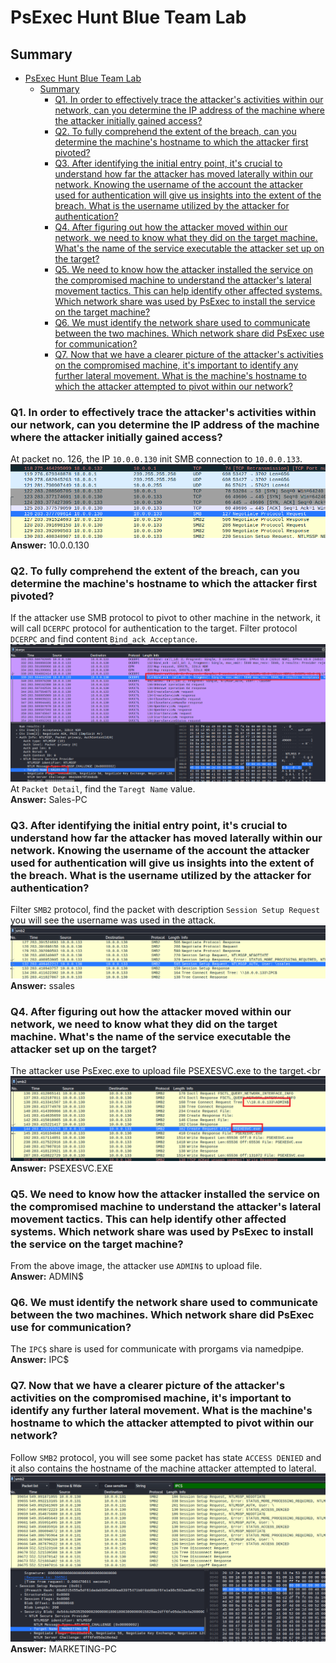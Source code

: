 # PsExec Hunt Blue Team Lab

## Summary
- [PsExec Hunt Blue Team Lab](#psexec-hunt-blue-team-lab)
  - [Summary](#summary)
    - [Q1. In order to effectively trace the attacker's activities within our network, can you determine the IP address of the machine where the attacker initially gained access?](#q1-in-order-to-effectively-trace-the-attackers-activities-within-our-network-can-you-determine-the-ip-address-of-the-machine-where-the-attacker-initially-gained-access)
    - [Q2. To fully comprehend the extent of the breach, can you determine the machine's hostname to which the attacker first pivoted?](#q2-to-fully-comprehend-the-extent-of-the-breach-can-you-determine-the-machines-hostname-to-which-the-attacker-first-pivoted)
    - [Q3. After identifying the initial entry point, it's crucial to understand how far the attacker has moved laterally within our network. Knowing the username of the account the attacker used for authentication will give us insights into the extent of the breach. What is the username utilized by the attacker for authentication?](#q3-after-identifying-the-initial-entry-point-its-crucial-to-understand-how-far-the-attacker-has-moved-laterally-within-our-network-knowing-the-username-of-the-account-the-attacker-used-for-authentication-will-give-us-insights-into-the-extent-of-the-breach-what-is-the-username-utilized-by-the-attacker-for-authentication)
    - [Q4. After figuring out how the attacker moved within our network, we need to know what they did on the target machine. What's the name of the service executable the attacker set up on the target?](#q4-after-figuring-out-how-the-attacker-moved-within-our-network-we-need-to-know-what-they-did-on-the-target-machine-whats-the-name-of-the-service-executable-the-attacker-set-up-on-the-target)
    - [Q5. We need to know how the attacker installed the service on the compromised machine to understand the attacker's lateral movement tactics. This can help identify other affected systems. Which network share was used by PsExec to install the service on the target machine?](#q5-we-need-to-know-how-the-attacker-installed-the-service-on-the-compromised-machine-to-understand-the-attackers-lateral-movement-tactics-this-can-help-identify-other-affected-systems-which-network-share-was-used-by-psexec-to-install-the-service-on-the-target-machine)
    - [Q6. We must identify the network share used to communicate between the two machines. Which network share did PsExec use for communication?](#q6-we-must-identify-the-network-share-used-to-communicate-between-the-two-machines-which-network-share-did-psexec-use-for-communication)
    - [Q7. Now that we have a clearer picture of the attacker's activities on the compromised machine, it's important to identify any further lateral movement. What is the machine's hostname to which the attacker attempted to pivot within our network?](#q7-now-that-we-have-a-clearer-picture-of-the-attackers-activities-on-the-compromised-machine-its-important-to-identify-any-further-lateral-movement-what-is-the-machines-hostname-to-which-the-attacker-attempted-to-pivot-within-our-network)

### Q1. In order to effectively trace the attacker's activities within our network, can you determine the IP address of the machine where the attacker initially gained access?
At packet no. 126, the IP `10.0.0.130` init SMB connection to `10.0.0.133`.<br>
![](images/1.png)<br>
**Answer:** 10.0.0.130

### Q2. To fully comprehend the extent of the breach, can you determine the machine's hostname to which the attacker first pivoted?
If the attacker use SMB protocol to pivot to other machine in the network, it will call `DCERPC` protocol for authentication to the target. Filter protocol `DCERPC` and find content `Bind_ack Acceptance`.<br>
![](images/2.png)<br>
At `Packet Detail`, find the `Taregt Name` value.<br>
**Answer:** Sales-PC

### Q3. After identifying the initial entry point, it's crucial to understand how far the attacker has moved laterally within our network. Knowing the username of the account the attacker used for authentication will give us insights into the extent of the breach. What is the username utilized by the attacker for authentication?
Filter `SMB2` protocol, find the packet with description `Session Setup Request` you will see the username was used in the attack.<br>
![](images/3.png)<br>
**Answer:** ssales

### Q4. After figuring out how the attacker moved within our network, we need to know what they did on the target machine. What's the name of the service executable the attacker set up on the target?
The attacker use PsExec.exe to upload file PSEXESVC.exe to the target.<br
![](images/4.png)<br>
**Answer:** PSEXESVC.EXE

### Q5. We need to know how the attacker installed the service on the compromised machine to understand the attacker's lateral movement tactics. This can help identify other affected systems. Which network share was used by PsExec to install the service on the target machine?
From the above image, the attacker use `ADMIN$` to upload file.<br>
**Answer:** ADMIN$

### Q6. We must identify the network share used to communicate between the two machines. Which network share did PsExec use for communication?
The `IPC$` share is used for communicate with prorgams via namedpipe.<br>
**Answer:** IPC$

### Q7. Now that we have a clearer picture of the attacker's activities on the compromised machine, it's important to identify any further lateral movement. What is the machine's hostname to which the attacker attempted to pivot within our network?
Follow `SMB2` protocol, you will see some packet has state `ACCESS DENIED` and it also contains the hostname of the machine attacker attempted to lateral.<br>
![](images/5.png)<br>
**Answer:** MARKETING-PC
